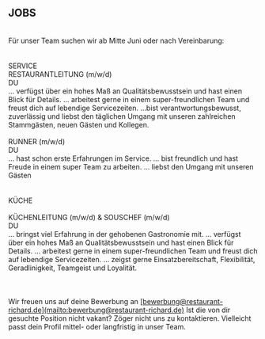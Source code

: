 ## JOBS

<br>
Für unser Team suchen wir ab Mitte Juni oder nach Vereinbarung: <br>
<br>
<br>
SERVICE<br>
RESTAURANTLEITUNG (m/w/d) <br>
DU<br>
… verfügst über ein hohes Maß an Qualitätsbewusstsein und hast einen Blick für Details.
… arbeitest gerne in einem super-freundlichen Team und freust dich auf lebendige Servicezeiten.
...bist verantwortungsbewusst, zuverlässig und liebst den täglichen Umgang mit unseren zahlreichen Stammgästen, neuen Gästen und Kollegen.
<br>
<br>
RUNNER (m/w/d)<br>
DU<br>
… hast schon erste Erfahrungen im Service.
… bist freundlich und hast Freude in einem super Team zu arbeiten. 
… liebst den Umgang mit unseren Gästen
<br>
<br>
<br>
KÜCHE<br>
<br>
KÜCHENLEITUNG (m/w/d) & SOUSCHEF (m/w/d)<br>
DU<br>
… bringst viel Erfahrung in der gehobenen Gastronomie mit.
… verfügst über ein hohes Maß an Qualitätsbewusstsein und hast einen Blick für Details.
… arbeitest gerne in einem super-freundlichen Team und freust dich auf lebendige Servicezeiten.
… zeigst gerne Einsatzbereitschaft, Flexibilität, Geradlinigkeit, Teamgeist und Loyalität.
<br>
<br>
<br>
<br>
Wir freuen uns auf deine Bewerbung an <u>[bewerbung@restaurant-richard.de](mailto:bewerbung@restaurant-richard.de)</u>
Ist die von dir gesuchte Position nicht vakant? Zöger nicht uns zu kontaktieren. Vielleicht passt dein Profil mittel- oder langfristig in unser Team.
<br>
<br> 
